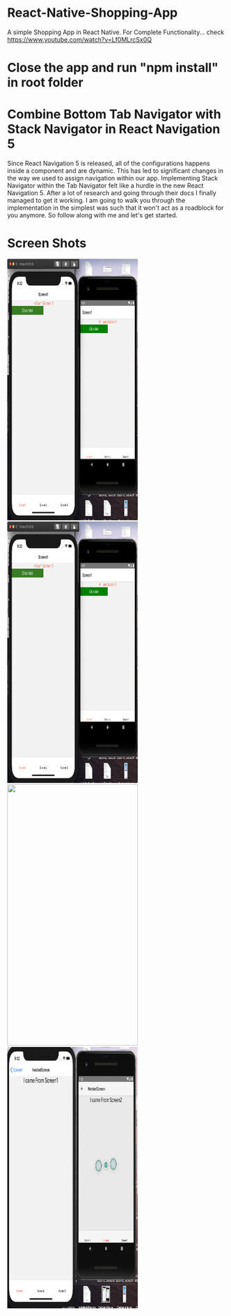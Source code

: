 # React-Native-Shopping-App
A simple Shopping App in React Native. For Complete Functionality... check https://www.youtube.com/watch?v=Lf0MLrcSx0Q
# Close the app and run "npm install" in root folder


# Combine Bottom Tab Navigator with Stack Navigator in React Navigation 5
Since React Navigation 5 is released, all of the configurations happens inside a component and are dynamic. This has led to significant changes in the way we used to assign navigation within our app. Implementing Stack Navigator within the Tab Navigator felt like a hurdle in the new React Navigation 5. After a lot of research and going through their docs I finally managed to get it working. I am going to walk you through the implementation in the simplest was such that it won't act as a roadblock for you anymore. So follow along with me and let's get started.

# Screen Shots

<img src="screen-shot/1.png" width="300" height="600"/>  <img src="screen-shot/1.png" width="300" height="600"/>
<img src="screen-shot/3.png" width="300" height="600"/>  <img src="Screen-shot/2.png" width="300" height="600"/>
